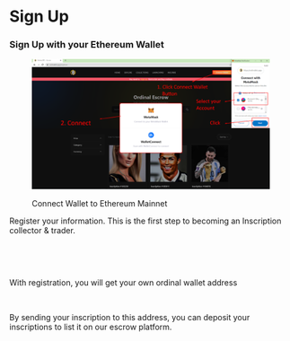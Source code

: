 # Sign Up

### Sign Up with your Ethereum Wallet

<figure><img src="../../../.gitbook/assets/image.png" alt=""><figcaption><p>Connect Wallet to Ethereum Mainnet</p></figcaption></figure>

Register your information. This is the first step to becoming an Inscription collector & trader.

<figure><img src="https://lh5.googleusercontent.com/TkH1h4Jecph-oErcAIgaE1Z1O8uZfSIXc3uRmOxaocFIIBgaT8Bw70q2sP7esIzvOrzX7cWo9fY3xrnciWpgPmPdQ39Ys4DDBb83z2s2CqUNKew8E1FHxmxMkpUwH25_yurqBYFKZH3dZ79KOqry8eU" alt=""><figcaption></figcaption></figure>

<figure><img src="https://lh3.googleusercontent.com/-K4UUtv9H9vfKpwlMid-HEZZ3hFwL56USOVaoZCExOxRPQLjY0e9ncKqwELDK4ifOo2smrFDwCKI9D5D7BlD9_kCxMkuU3gH87Ytp5OWICqZvuP-2C7Cob3qa7esJG2OTFhb0eLgRyt-75euoPHVRFk" alt=""><figcaption></figcaption></figure>

With registration, you will get your own ordinal wallet address

<figure><img src="https://lh4.googleusercontent.com/PI_3Uw_07PjdUsVcpPeKPmCSPYoZBSKUawQvA7QSjAXL4NcqzEz3Ty6mqCjbKknhuOsP6vdH0keP9KVgDgGBPdnjsgJV0C22eed_Pjh5n8nsjmg1P3wF1V8VNgSz_d5IMAbtt4hU9rGSlNa7wlyaMzQ" alt=""><figcaption></figcaption></figure>

By sending your inscription to this address, you can deposit your inscriptions to list it on our escrow platform.
